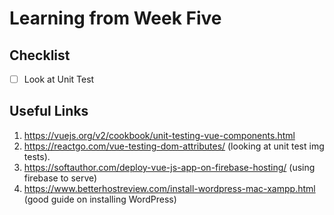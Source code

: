 <h1>Learning from Week Five</h1> 

<h2>Checklist</h2>

- [ ] Look at Unit Test 

<h2>Useful Links</h2>

1. https://vuejs.org/v2/cookbook/unit-testing-vue-components.html
2. https://reactgo.com/vue-testing-dom-attributes/ (looking at unit test img tests).
3. https://softauthor.com/deploy-vue-js-app-on-firebase-hosting/ (using firebase to serve)
4. https://www.betterhostreview.com/install-wordpress-mac-xampp.html (good guide on installing WordPress)
